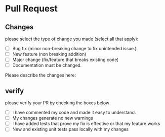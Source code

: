 # Pull Request

## Changes

please select the type of change you made (select all that apply):

- [ ] Bug fix (minor non-breaking change to fix unintended issue.)
- [ ] New feature (non breaking addition)
- [ ] Major change (fix/feature that breaks existing code)
- [ ] Documentation must be changed.

Please describe the changes here:

## verify

please verify your PR by checking the boxes below

- [ ] I have commented my code and made it easy to understand.
- [ ] My changes generate no new warnings
- [ ] I have added tests that prove my fix is effective or that my feature works
- [ ] New and existing unit tests pass locally with my changes
